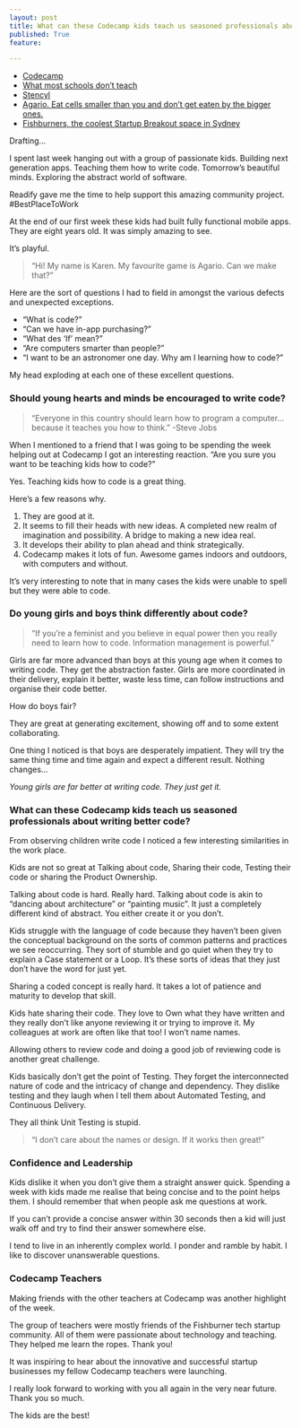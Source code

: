 ```yaml
---
layout: post
title: What can these Codecamp kids teach us seasoned professionals about writing better code?
published: True
feature: 

---
```


*   [Codecamp](http://www.codecamp.com.au/)
*   [What most schools don’t teach](https://www.youtube.com/watch?v=nKIu9yen5nc)
*   [Stencyl](http://www.stencyl.com/)
*   [Agario. Eat cells smaller than you and don’t get eaten by the bigger ones.](http://agar.io/)
*   [Fishburners, the coolest Startup Breakout space in Sydney](http://www.kahneraja.com/fishburners-the-coolest-startup-breakout-space-in-sydney/)

Drafting…

I spent last week hanging out with a group of passionate kids. Building next generation apps. Teaching them how to write code. Tomorrow’s beautiful minds. Exploring the abstract world of software.

Readify gave me the time to help support this amazing community project. #BestPlaceToWork

At the end of our first week these kids had built fully functional mobile apps. They are eight years old. It was simply amazing to see.

It’s playful.

> “Hi! My name is Karen. My favourite game is Agario. Can we make that?”

Here are the sort of questions I had to field in amongst the various defects and unexpected exceptions.

*   “What is code?”
*   “Can we have in-app purchasing?”
*   “What des ‘If’ mean?”
*   “Are computers smarter than people?”
*   “I want to be an astronomer one day. Why am I learning how to code?”

My head exploding at each one of these excellent questions.

### Should young hearts and minds be encouraged to write code?

> “Everyone in this country should learn how to program a computer… because it teaches you how to think.” -Steve Jobs

When I mentioned to a friend that I was going to be spending the week helping out at Codecamp I got an interesting reaction. “Are you sure you want to be teaching kids how to code?”

Yes. Teaching kids how to code is a great thing.

Here’s a few reasons why.

1.  They are good at it.
2.  It seems to fill their heads with new ideas. A completed new realm of imagination and possibility. A bridge to making a new idea real.
3.  It develops their ability to plan ahead and think strategically.
4.  Codecamp makes it lots of fun. Awesome games indoors and outdoors, with computers and without.

It’s very interesting to note that in many cases the kids were unable to spell but they were able to code.

### Do young girls and boys think differently about code?

> “If you’re a feminist and you believe in equal power then you really need to learn how to code. Information management is powerful.”

Girls are far more advanced than boys at this young age when it comes to writing code. They get the abstraction faster. Girls are more coordinated in their delivery, explain it better, waste less time, can follow instructions and organise their code better.

How do boys fair?

They are great at generating excitement, showing off and to some extent collaborating.

One thing I noticed is that boys are desperately impatient. They will try the same thing time and time again and expect a different result. Nothing changes…

_Young girls are far better at writing code. They just get it._

### What can these Codecamp kids teach us seasoned professionals about writing better code?

From observing children write code I noticed a few interesting similarities in the work place.

Kids are not so great at Talking about code, Sharing their code, Testing their code or sharing the Product Ownership.

Talking about code is hard. Really hard. Talking about code is akin to “dancing about architecture” or “painting music”. It just a completely different kind of abstract. You either create it or you don’t.

Kids struggle with the language of code because they haven’t been given the conceptual background on the sorts of common patterns and practices we see reoccurring. They sort of stumble and go quiet when they try to explain a Case statement or a Loop. It’s these sorts of ideas that they just don’t have the word for just yet.

Sharing a coded concept is really hard. It takes a lot of patience and maturity to develop that skill.

Kids hate sharing their code. They love to Own what they have written and they really don’t like anyone reviewing it or trying to improve it. My colleagues at work are often like that too! I won’t name names.

Allowing others to review code and doing a good job of reviewing code is another great challenge.

Kids basically don’t get the point of Testing. They forget the interconnected nature of code and the intricacy of change and dependency. They dislike testing and they laugh when I tell them about Automated Testing, and Continuous Delivery.

They all think Unit Testing is stupid.

> “I don’t care about the names or design. If it works then great!”

### Confidence and Leadership

Kids dislike it when you don’t give them a straight answer quick. Spending a week with kids made me realise that being concise and to the point helps them. I should remember that when people ask me questions at work.

If you can’t provide a concise answer within 30 seconds then a kid will just walk off and try to find their answer somewhere else.

I tend to live in an inherently complex world. I ponder and ramble by habit. I like to discover unanswerable questions.

### Codecamp Teachers

Making friends with the other teachers at Codecamp was another highlight of the week.

The group of teachers were mostly friends of the Fishburner tech startup community. All of them were passionate about technology and teaching. They helped me learn the ropes. Thank you!

It was inspiring to hear about the innovative and successful startup businesses my fellow Codecamp teachers were launching.

I really look forward to working with you all again in the very near future. Thank you so much.

The kids are the best!